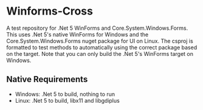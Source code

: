 # Winforms-Cross
A test repository for .Net 5 WinForms and Core.System.Windows.Forms. This uses .Net 5's native WinForms for Windows and the Core.System.Windows.Forms nuget package for UI on Linux. The csproj is formatted to test methods to automatically using the correct package based on the target.
Note that you can only build the .Net 5's WinForms target on Windows. 

## Native Requirements

* Windows: .Net 5 to build, nothing to run
* Linux: .Net 5 to build, libx11 and libgdiplus
